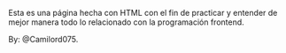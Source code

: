 Esta es una página hecha con HTML con el fin de practicar y entender de mejor
manera todo lo relacionado con la programación frontend.

By: @Camilord075.